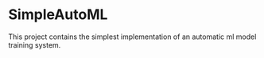 # SimpleAutoML
This project contains the simplest implementation of an automatic ml model training system.
